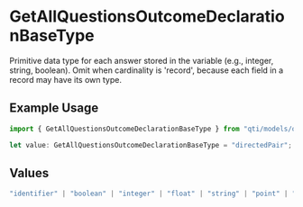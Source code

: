 # GetAllQuestionsOutcomeDeclarationBaseType

Primitive data type for each answer stored in the variable (e.g., integer, string, boolean). Omit when cardinality is 'record', because each field in a record may have its own type.

## Example Usage

```typescript
import { GetAllQuestionsOutcomeDeclarationBaseType } from "qti/models/operations";

let value: GetAllQuestionsOutcomeDeclarationBaseType = "directedPair";
```

## Values

```typescript
"identifier" | "boolean" | "integer" | "float" | "string" | "point" | "pair" | "directedPair" | "duration" | "file" | "uri"
```
